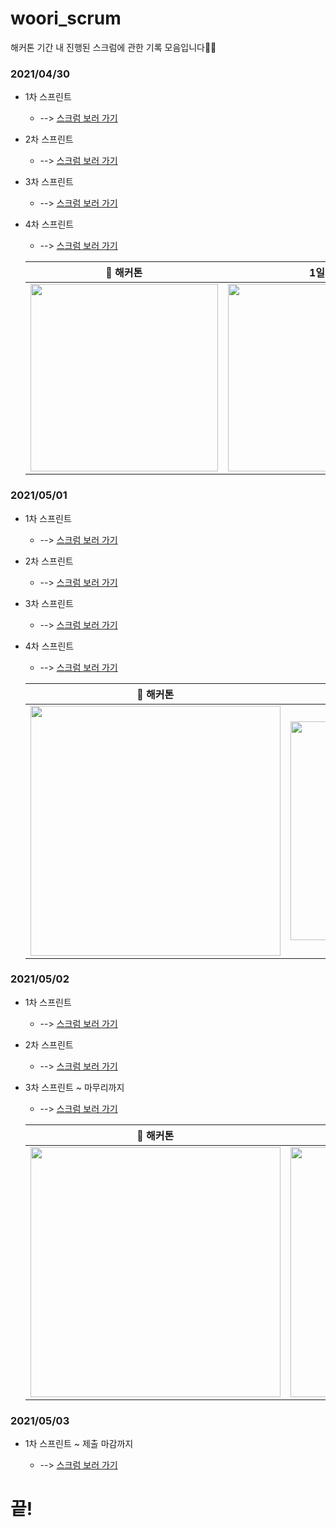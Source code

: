 # woori_scrum
해커톤 기간 내 진행된 스크럼에 관한 기록 모음입니다💪🏻

### 2021/04/30

* 1차 스프린트

    * --> [스크럼 보러 가기](https://github.com/woori-hippy/woori_scrum/blob/main/2021-04-30-15%EC%8B%9C30%EB%B6%84.md)

* 2차 스프린트 

    * --> [스크럼 보러 가기](https://github.com/woori-hippy/woori_scrum/blob/main/2021-04-30-19%EC%8B%9C30%EB%B6%84.md)

* 3차 스프린트 

    * --> [스크럼 보러 가기](https://github.com/woori-hippy/woori_scrum/blob/main/2021-04-30-23%EC%8B%9C00%EB%B6%84.md)

* 4차 스프린트 

    * --> [스크럼 보러 가기](https://github.com/woori-hippy/woori_scrum/blob/main/2021-05-01-02%EC%8B%9C30%EB%B6%84.md)

    |📌 해커톤|1일차|!!|
    |---|---|---|
    |<img width="300" src="https://user-images.githubusercontent.com/31889335/116754821-5ece2b80-aa44-11eb-8d66-81395802974e.jpeg">|<img width="300" src="https://user-images.githubusercontent.com/31889335/116754841-64c40c80-aa44-11eb-85e3-19194e695e23.jpeg">|<img width="300" src="https://user-images.githubusercontent.com/31889335/116754851-668dd000-aa44-11eb-9a1a-ceaa10bc1f11.jpeg">|

### 2021/05/01

* 1차 스프린트

    * --> [스크럼 보러 가기](https://github.com/woori-hippy/hippy_scrum/blob/main/2021-05-01-16%EC%8B%9C00%EB%B6%84.md)

* 2차 스프린트

    * --> [스크럼 보러 가기](https://github.com/woori-hippy/hippy_scrum/blob/main/2021-05-01-21%EC%8B%9C00%EB%B6%84.md)

* 3차 스프린트

    * --> [스크럼 보러 가기](https://github.com/woori-hippy/hippy_scrum/blob/main/2021-05-01-24%EC%8B%9C00%EB%B6%84.md)

* 4차 스프린트

    * --> [스크럼 보러 가기](https://github.com/woori-hippy/hippy_scrum/blob/main/2021-05-02-04%EC%8B%9C00%EB%B6%84.md)

    |📌 해커톤|2일차|!!|
    |---|---|---|
    |<img width="400" src="https://user-images.githubusercontent.com/31889335/116804961-e8255100-ab5d-11eb-8de6-ed752f18d290.jpeg">|<img width="350" src="https://user-images.githubusercontent.com/31889335/116804966-f70c0380-ab5d-11eb-8f31-fb20140ab16e.jpeg">|<img width="350" src="https://user-images.githubusercontent.com/31889335/116804970-0a1ed380-ab5e-11eb-84cc-230375736747.jpeg">|

### 2021/05/02

* 1차 스프린트

    * --> [스크럼 보러 가기](https://github.com/woori-hippy/hippy_scrum/blob/main/2021-05-02-15%EC%8B%9C30%EB%B6%84.md)

* 2차 스프린트

    * --> [스크럼 보러 가기](https://github.com/woori-hippy/hippy_scrum/blob/main/2021-05-02-19%EC%8B%9C30%EB%B6%84.md)

* 3차 스프린트 ~ 마무리까지

    * --> [스크럼 보러 가기](https://github.com/woori-hippy/hippy_scrum/blob/main/2021-05-03-00%EC%8B%9C00%EB%B6%84.md)

    |📌 해커톤|3일차|!!|
    |---|---|---|
    |<img width="400" src="https://user-images.githubusercontent.com/31889335/116837257-9e437600-ac04-11eb-9f1c-a1cd366fb11e.jpeg">|<img width="400" src="https://user-images.githubusercontent.com/31889335/116837263-a3a0c080-ac04-11eb-80cc-21b12de9389b.jpeg">|<img width="400" src="https://user-images.githubusercontent.com/31889335/116837265-a56a8400-ac04-11eb-9dd0-2f8196500fc1.jpeg">|


### 2021/05/03

* 1차 스프린트 ~ 제출 마감까지

    * --> [스크럼 보러 가기](https://github.com/woori-hippy/hippy_scrum/blob/main/2021-05-03-00%EC%8B%9C00%EB%B6%84.md)
     
# 끝!

